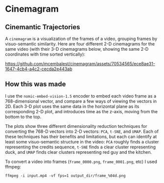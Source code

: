 # Cinemagram

## Cinemantic Trajectories

A `cinemagram` is a visualization of the frames of a video, grouping frames by visuo-semantic similarity. Here are four different 2-D cinemagrams for the same video (with their 3-D cinemagrams below, showing the same 2-D coordinates with time sorted vertically): 

https://github.com/mcembalest/cinemagram/assets/70534565/ece8ae31-1647-4cb4-a4c2-cecda2e443ab

## How this was made

I use the `nomic-embed-vision-1.5` encoder to embed each video frame as a 768-dimensional vector, and compare a few ways of viewing the vectors in 2D. Each 3-D plot uses the same data in the horizontal plane as its corresponding 2-D plot, and introduces time as the z-axis, moving from the bottom to the top.

The plots show three different dimensionality reduction techniques for converting the 768-D vectors into 2-D vectors: `PCA`, `t-SNE`, and `UMAP`. Each of these techniques has their benefits and limitations, but each can identify at least some visuo-semantic structure in the video: `PCA` roughly finds a cluster representing the credits sequence, `t-SNE` finds a clear cluster representing duck, and `UMAP` finds clear clusters representing red guy and the kitchen. 

To convert a video into frames (`frame_0000.png`, `frame_0001.png`, etc) I used ffmpeg:

```
ffmpeg -i input.mp4 -vf fps=1 output_dir/frame_%04d.png
```
